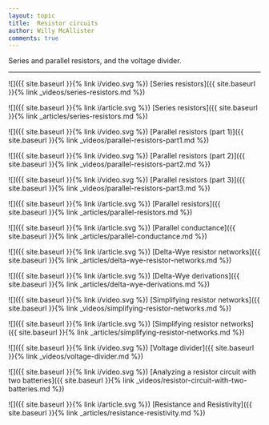 ```yaml
---
layout: topic
title:  Resistor circuits
author: Willy McAllister
comments: true
---
```


Series and parallel resistors, and the voltage divider.

----

![]({{ site.baseurl }}{% link i/video.svg %}) [Series resistors]({{ site.baseurl }}{% link _videos/series-resistors.md %})

![]({{ site.baseurl }}{% link i/article.svg %}) [Series resistors]({{ site.baseurl }}{% link _articles/series-resistors.md %})

![]({{ site.baseurl }}{% link i/video.svg %}) [Parallel resistors (part 1)]({{ site.baseurl }}{% link _videos/parallel-resistors-part1.md %})

![]({{ site.baseurl }}{% link i/video.svg %}) [Parallel resistors (part 2)]({{ site.baseurl }}{% link _videos/parallel-resistors-part2.md %})

![]({{ site.baseurl }}{% link i/video.svg %}) [Parallel resistors (part 3)]({{ site.baseurl }}{% link _videos/parallel-resistors-part3.md %})

![]({{ site.baseurl }}{% link i/article.svg %}) [Parallel resistors]({{ site.baseurl }}{% link _articles/parallel-resistors.md %})

![]({{ site.baseurl }}{% link i/article.svg %}) [Parallel conductance]({{ site.baseurl }}{% link _articles/parallel-conductance.md %})

![]({{ site.baseurl }}{% link i/article.svg %}) [Delta-Wye resistor networks]({{ site.baseurl }}{% link _articles/delta-wye-resistor-networks.md %})

![]({{ site.baseurl }}{% link i/article.svg %}) [Delta-Wye derivations]({{ site.baseurl }}{% link _articles/delta-wye-derivations.md %})

![]({{ site.baseurl }}{% link i/video.svg %}) [Simplifying resistor networks]({{ site.baseurl }}{% link _videos/simplifying-resistor-networks.md %})

![]({{ site.baseurl }}{% link i/article.svg %}) [Simplifying resistor networks]({{ site.baseurl }}{% link _articles/simplifying-resistor-networks.md %})

![]({{ site.baseurl }}{% link i/video.svg %}) [Voltage divider]({{ site.baseurl }}{% link _videos/voltage-divider.md %})

![]({{ site.baseurl }}{% link i/video.svg %}) [Analyzing a resistor circuit with two batteries]({{ site.baseurl }}{% link _videos/resistor-circuit-with-two-batteries.md %})

![]({{ site.baseurl }}{% link i/article.svg %}) [Resistance and Resistivity]({{ site.baseurl }}{% link _articles/resistance-resistivity.md %})
